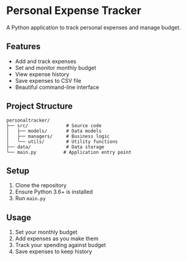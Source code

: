 # Personal Expense Tracker

A Python application to track personal expenses and manage budget.

## Features

- Add and track expenses
- Set and monitor monthly budget
- View expense history
- Save expenses to CSV file
- Beautiful command-line interface

## Project Structure

```
personaltracker/
├── src/              # Source code
│   ├── models/       # Data models
│   ├── managers/     # Business logic
│   └── utils/        # Utility functions
├── data/             # Data storage
└── main.py          # Application entry point
```

## Setup

1. Clone the repository
2. Ensure Python 3.6+ is installed
3. Run `main.py`

## Usage

1. Set your monthly budget
2. Add expenses as you make them
3. Track your spending against budget
4. Save expenses to keep history
